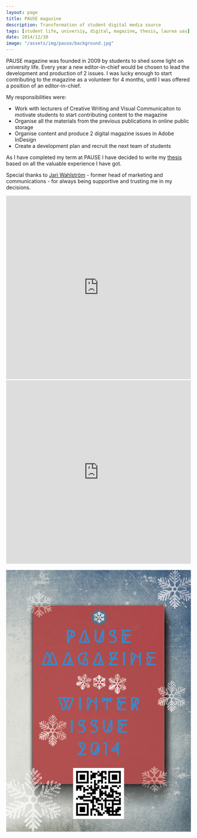 ```yaml
---
layout: page
title: PAUSE magazine
description: Transformation of student digital media source
tags: [student life, universiy, digital, magazine, thesis, laurea uas]
date: 2014/12/30
image: "/assets/img/pause/background.jpg"
---
```


PAUSE magazine was founded in 2009 by students to shed some light on university life. Every year a new editor-in-chief would be chosen to lead the development and production of 2 issues. I was lucky enough to start contributing to the magazine as a volunteer for 4 months, until I was offered a position of an editor-in-chief. 

My responsibilities were:
- Work with lecturers of Creative Writing and Visual Communicaiton to motivate students to start contributing content to the magazine
- Organise all the materials from the previous publications in online public storage
- Organise content and produce 2 digital magazine issues in Adobe InDesign
- Create a development plan and recruit the next team of students

As I have completed my term at PAUSE I have decided to write my [thesis](https://www.theseus.fi/handle/10024/97926) based on all the valuable experience I have got. 

Special thanks to [Jari Wahlström](https://www.linkedin.com/in/jari-wahlstr%C3%B6m-96344a87/) - former head of marketing and communications - for always being supportive and trusting me in my decisions.

<iframe src="https://e.issuu.com/embed.html#5126100/12083601" frameborder="0" allowfullscreen="" style="width:100%; height:500px;" class="embed-content"></iframe>

<iframe src="https://e.issuu.com/embed.html#5126100/12083770" frameborder="0" allowfullscreen="" style="width:100%; height:500px;" class="embed-content"></iframe>

![poster](/assets/img/pause/poster.jpg)

